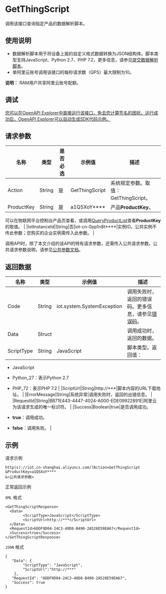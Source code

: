 # GetThingScript

调用该接口查询指定产品的数据解析脚本。

## 使用说明

-   数据解析脚本用于将设备上报的自定义格式数据转换为JSON结构体。脚本类型支持JavaScript、Python 2.7、PHP 7.2，更多信息，请参见[提交数据解析脚本](~~149963~~)。
-   单阿里云账号调用该接口的每秒请求数（QPS）最大限制为10。

**说明：** RAM用户共享阿里云账号配额。


## 调试

[您可以在OpenAPI Explorer中直接运行该接口，免去您计算签名的困扰。运行成功后，OpenAPI Explorer可以自动生成SDK代码示例。](https://api.aliyun.com/#product=Iot&api=GetThingScript&type=RPC&version=2018-01-20)

## 请求参数

|名称|类型|是否必选|示例值|描述|
|--|--|----|---|--|
|Action|String|是|GetThingScript|系统规定参数。取值：GetThingScript。 |
|ProductKey|String|是|a1Q5XoY\*\*\*\*|产品**ProductKey**。

 可以在物联网平台控制台产品页查看，或调用[QueryProductList](~~69271~~)查看**ProductKey**的取值。 |
|IotInstanceId|String|否|iot-cn-0pp1n8t\*\*\*\*|实例ID。公共实例不传此参数；您购买的企业实例需传入此参数。 |

调用API时，除了本文介绍的该API的特有请求参数，还需传入公共请求参数。公共请求参数说明，请参见[公共参数文档](~~30561~~)。

## 返回数据

|名称|类型|示例值|描述|
|--|--|---|--|
|Code|String|iot.system.SystemException|调用失败时，返回的错误码。更多信息，请参见[错误码](~~87387~~)。 |
|Data|Struct| |调用成功时，返回的数据。 |
|ScriptType|String|JavaScript|脚本类型。返回值：

 -   JavaScript
-   Python\_27：表示Python 2.7
-   PHP\_72：表示PHP 7.2 |
|ScriptUrl|String|http://\*\*\*|脚本内容的URL下载地址。 |
|ErrorMessage|String|系统异常|调用失败时，返回的出错信息。 |
|RequestId|String|BB71E443-4447-4024-A000-EDE09922891E|阿里云为该请求生成的唯一标识符。 |
|Success|Boolean|true|是否调用成功。

 -   **true**：调用成功。
-   **false**：调用失败。 |

## 示例

请求示例

```
http(s)://iot.cn-shanghai.aliyuncs.com/?Action=GetThingScript
&ProductKey=a1Q5XoY****
&<公共请求参数>
```

正常返回示例

`XML` 格式

```
<GetThingScriptResponse>
  <Data>
        <ScriptType>JavaScript</ScriptType>
        <ScriptUrl>http://***</ScriptUrl>
  </Data>
  <RequestId>6DDF9D04-24C3-40D8-B490-2A528E59EA67</RequestId>
  <Success>true</Success>
</GetThingScriptResponse>
```

`JSON` 格式

```
{
   "Data": {
		"ScriptType": "JavaScript",
		"ScriptUrl":"http://***"
    },
   "RequestId": "6DDF9D04-24C3-40D8-B490-2A528E59EA67",
   "Success": true
}
```


